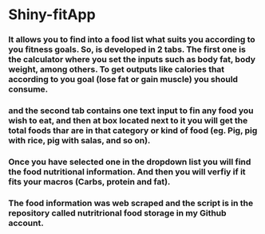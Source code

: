 # Shiny-fitApp

### It allows you to find into a food list what suits you according to you fitness goals. So, is developed in 2 tabs. The first one is the calculator where you set the inputs such as body fat, body weight, among others. To get outputs like calories that according to you goal (lose fat or gain muscle)  you should consume. 


### and the second tab contains one text input to fin any food you wish to eat, and then at box located next to it you will get the total foods thar are in that category or kind of food (eg. Pig, pig with rice, pig with salas, and so on).
### Once you have selected one in the dropdown list you will find the food nutritional information. And then you will verfiy if it fits your macros (Carbs, protein and fat).


### The food information was web scraped and the script is in the repository called nutritrional food storage in my Github account. 
